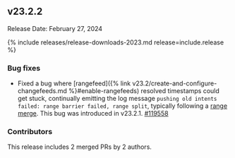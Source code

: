 ## v23.2.2

Release Date: February 27, 2024

{% include releases/release-downloads-2023.md release=include.release %}

<h3 id="v23-2-2-bug-fixes">Bug fixes</h3>

- Fixed a bug where [rangefeed]({% link v23.2/create-and-configure-changefeeds.md %}#enable-rangefeeds) resolved timestamps could get stuck, continually emitting the log message `pushing old intents failed: range barrier failed, range split`, typically following a [range merge](https://www.cockroachlabs.com/docs/v23.2/architecture/distribution-layer#range-merges). This bug was introduced in v23.2.1. [#119558][#119558]

<div class="release-note-contributors" markdown="1">

<h3 id="v23-2-2-contributors">Contributors</h3>

This release includes 2 merged PRs by 2 authors.

</div>

[#119558]: https://github.com/cockroachdb/cockroach/pull/119558
